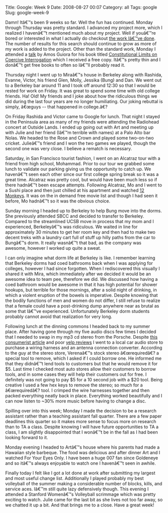 Title: Google: Week 9
Date: 2008-08-27 00:07
Category: all
Tags: google
Slug: google-week-9

Damn! Itâ€™s been 9 weeks so far. Well the fun has continued. Monday
through Thursday was pretty standard. I advanced my project more, which
I realized I havenâ€™t mentioned much about my project. Well if youâ€™re
bored or interested in what I actually do checkout [the work Iâ€™ve
done][]. The number of results for this search should continue to grow
as more of my work is added to the project. Other than the standard
work, Monday I attended a [talk][] by Amos Guiora for his book titled
[Constitutional Limits on Coercive Interrogation][] which I received a
free copy. Itâ€™s pretty thin and I donâ€™t get free books to often so
Iâ€™ll probably read it.

Thursday night I went up to Miraâ€™s house in Berkeley along with
Rashida, Evanne, Victor, his friend Glen, Molly, Jessika (Bung) and Dan.
We went out to a Berkeley bar around 11 and I took off around 12:30 so
that I would be rested for work on Friday. It was great to spend some
time with old college friends. Ha! Old! My friends and I joke about how
the ridiculous things we did during the last four years are no longer
humiliating. Our joking rebuttal is simply, â€œguys -- that happened in
college.â€?

On Friday Rashida and Victor came to Google for lunch. That night I
stayed in the Peninsula area as many of my friends were attending the
Radiohead concert at Outside Lands. I ended up going out with Art and
meeting up with Julie and her friend (Iâ€™m terrible with names) at a
Palo Alto bar Nolas. We headed to the Rose and Crown and played some
two-on-two cricket. Julieâ€™s friend and I won the two games we played,
though the second one was very close. I believe a rematch is necessary.

Saturday, in San Francisco tourist fashion, I went on an Alcatraz tour
with a friend from high school, Mohammad. Prior to our tour we grabbed
some lunch to validate our parking giving us the opportunity to catch
up. We havenâ€™t seen each other since our first college spring break so
it was a great time. Alcatraz was pretty cool, but would have been much
less so if there hadnâ€™t been escape attempts. Following Alcatraz, Mo
and I went to a Sushi place and then just chilled at his apartment and
watched [12 Monkeys][]. It was on the in demand free movie list and
though I had seen it before, Mo hadnâ€™t so it was the obvious choice.

Sunday morning I headed up to Berkeley to help Bung move into the dorms.
She previously attended SBCC and decided to transfer to Berkeley.
Compared to the streamlined UCSB move in process that my mom and I
experienced, Berkeleyâ€™s was ridiculous. We waited in line for
approximately 30 minutes to get her room key and then had to make two
decent treks with a laundry cart full of stuff up hilly paths from the
car to Bungâ€™s dorm. It really wasnâ€™t that bad, as the company was
awesome, however I worked up quite a sweat.

I can only imagine what dorm life at Berkeley is like. I remember
learning that Berkeley dorms had coed bathrooms back when I was applying
for colleges, however I had since forgotten. When I rediscovered this
visually I shared it with Mira, which immediately after we decided it
would be an awesome idea to team pee, therefore we did. We discussed how
having a coed bathroom would be awesome in that it has high potential
for shower hookups, but terrible for those mornings, after a solid night
of drinking, in which a violent eruption of the bowels is imperative.
Despite knowing that the bodily functions of men and women do not
differ, I still refuse to realize that a female could have a
post-drinking dump anywhere near as brutal as some that Iâ€™ve
experienced. Unfortunately Berkeley dorm students probably cannot avoid
that realization for very long.

Following lunch at the dinning commons I headed back to my summer place.
After having gone through my five audio discs few times I decided that I
needed to swap in my mp3 cd stereo from the Porsche. Despite [this
consumerist article][] and poor [yelp reviews][] I went to a local car
audio store to purchase a wiring harness and an antenna connection
converter. According to the guy at the stereo store, Verenaâ€™s stock
stereo â€œrequiredâ€? a special tool to remove, which I asked if I could
borrow one. He informed me that they didnâ€™t lend tools to customers
but that he would remove it for $5. Last time I checked most auto stores
allow their customers to borrow tools, and in some cases they will help
their customers out for free. I definitely was not going to pay $5 for a
10 second job with a $20 tool. Being creative I used a few hex keys to
remove the stereo; so much for a â€œrequiredâ€? tool. I crimped the wire
harnesses together and then packed everything neatly back in place.
Everything worked beautifully and I can now listen to \~30% more music
before having to change a disc.

Spilling over into this week; Monday I made the decision to be a
research assistant rather than a teaching assistant fall quarter. There
are a few paper deadlines this quarter so it makes more sense to focus
more on research than to TA a class. Despite knowing I will have future
opportunities to TA a class, I am slightly disappointed that I wonâ€™t
be in the fall as I had been looking forward to it.

Monday evening I headed to Artâ€™s house where his parents had made a
Hawaiian style barbeque. The food was delicious and after dinner Art and
I watched For Your Eyes Only. I have been a huge 007 fan since Goldeneye
and so itâ€™s always enjoyable to watch one I havenâ€™t seen in awhile.

Finally today I felt like I got a lot done at work after submitting my
largest and most useful change list. Additionally I played probably my
best volleyball of the summer making a considerable number of blocks,
kills, and service aces. Iâ€™m still quite lazy defensively though. This
evening I attended a Stanford Womenâ€™s Volleyball scrimmage which was
pretty exciting to watch. Julie came for the last bit as she lives not
too far away, so we chatted it up a bit. And that brings me to a close.
Have a great week!

  [the work Iâ€™ve done]: http://autotest.kernel.org/search?q=bboe
  [talk]: http://www.youtube.com/watch?v=s-JoXL8iaNM
  [Constitutional Limits on Coercive Interrogation]: http://www.amazon.com/Constitutional-Limits-Coercive-Interrogation-Guiora/dp/0195340310
  [12 Monkeys]: http://www.imdb.com/title/tt0114746/
  [this consumerist article]: http://consumerist.com/tag/bad-install/?i=5020723&t=car-stereo-company-tries-to-install-gps-causes-1239854-damage-to-your-car
  [yelp reviews]: http://www.yelp.com/biz/the-car-stereo-company-los-altos#hrid:f3ia9ggynOqFhrRGuHaGSA/query:Car%20Stereo
